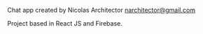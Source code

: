 Chat app created by Nicolas Architector
narchitector@gmail.com

Project based in React JS and Firebase.
